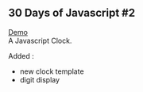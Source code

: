 30 Days of Javascript #2
-------------

[Demo](https://rawgit.com/val--/js30-CSS-Clock/master/index.html)  
A Javascript Clock.  
  
Added : 
- new clock template  
- digit display  